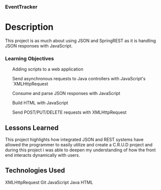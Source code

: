 ### EventTracker
# Description
This project is as much about using JSON and SpringREST as it is handling JSON responses with JavaScript.

### Learning Objectives
<ul>Adding scripts to a web application</ul>
<ul>Send asynchronous requests to Java controllers with JavaScript's `XMLHttpRequest</ul>
<ul>Consume and parse JSON responses with JavaScript</ul>
<ul>Build HTML with JavaScript</ul>
<ul>Send POST/PUT/DELETE requests with XMLHttpRequest</ul>  

## Lessons Learned
This project highlights how integrated JSON and REST systems have allowed the programmer to easily utilize and create a C.R.U.D project and during this project i was able to deepen my understanding of how the front end interacts dynamically with users.

## Technologies Used
XMLHttpRequest
Git
JavaScript
Java
HTML
